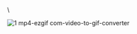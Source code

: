 \

![1 mp4-ezgif com-video-to-gif-converter](https://github.com/user-attachments/assets/df031688-e84f-4b72-92b9-04e866a12d6b)
